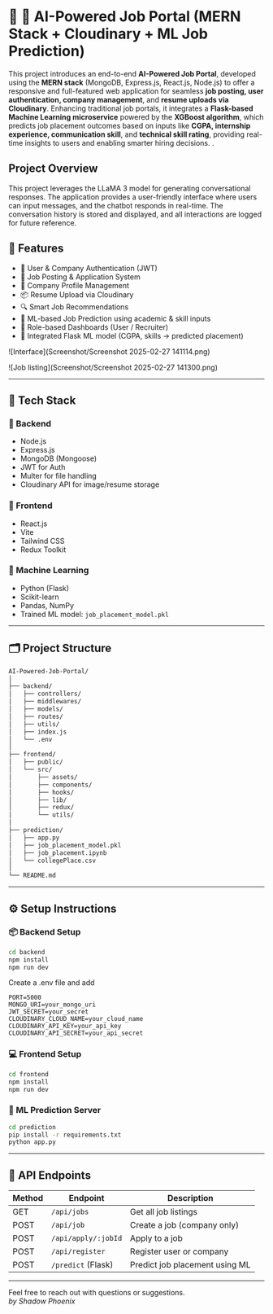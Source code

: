 # 🤖 🧠 AI-Powered Job Portal (MERN Stack + Cloudinary + ML Job Prediction)

This project introduces an end-to-end **AI-Powered Job Portal**, developed using the **MERN stack** (MongoDB, Express.js, React.js, Node.js) to offer a responsive and full-featured web application for seamless **job posting, user authentication, company management**, and **resume uploads via Cloudinary**. Enhancing traditional job portals, it integrates a **Flask-based Machine Learning microservice** powered by the **XGBoost algorithm**, which predicts job placement outcomes based on inputs like **CGPA, internship experience, communication skill**, and **technical skill rating**, providing real-time insights to users and enabling smarter hiring decisions.
.


## Project Overview

This project leverages the LLaMA 3 model for generating conversational responses. The application provides a user-friendly interface where users can input messages, and the chatbot responds in real-time. The conversation history is stored and displayed, and all interactions are logged for future reference.


## 🚀 Features

- 👤 User & Company Authentication (JWT)
- 📝 Job Posting & Application System
- 🏢 Company Profile Management
- 📦 Resume Upload via Cloudinary
- 🔍 Smart Job Recommendations
- 🤖 ML-based Job Prediction using academic & skill inputs
- 🎯 Role-based Dashboards (User / Recruiter)
- 🧠 Integrated Flask ML model (CGPA, skills → predicted placement)


![Interface](Screenshot/Screenshot 2025-02-27 141114.png)

![Job listing](Screenshot/Screenshot 2025-02-27 141300.png)

---

## 🧱 Tech Stack

### 🔧 Backend
- Node.js
- Express.js
- MongoDB (Mongoose)
- JWT for Auth
- Multer for file handling
- Cloudinary API for image/resume storage

### 🎨 Frontend
- React.js
- Vite
- Tailwind CSS
- Redux Toolkit

### 🤖 Machine Learning
- Python (Flask)
- Scikit-learn
- Pandas, NumPy
- Trained ML model: `job_placement_model.pkl`

---

## 🗂️ Project Structure

```bash
AI-Powered-Job-Portal/
│
├── backend/
│   ├── controllers/
│   ├── middlewares/
│   ├── models/
│   ├── routes/
│   ├── utils/
│   ├── index.js
│   └── .env
│
├── frontend/
│   ├── public/
│   └── src/
│       ├── assets/
│       ├── components/
│       ├── hooks/
│       ├── lib/
│       ├── redux/
│       └── utils/
│
├── prediction/
│   ├── app.py
│   ├── job_placement_model.pkl
│   ├── job_placement.ipynb
│   └── collegePlace.csv
│
└── README.md
```

---



## **⚙️ Setup Instructions**

### 📦 Backend Setup
```bash
cd backend
npm install
npm run dev

```
Create a .env file and add

```env
PORT=5000
MONGO_URI=your_mongo_uri
JWT_SECRET=your_secret
CLOUDINARY_CLOUD_NAME=your_cloud_name
CLOUDINARY_API_KEY=your_api_key
CLOUDINARY_API_SECRET=your_api_secret

```
### 💻 Frontend Setup


```bash
cd frontend
npm install
npm run dev
```


### 🧠 ML Prediction Server

```bash
cd prediction
pip install -r requirements.txt
python app.py

```
---
## 📡 API Endpoints

| Method | Endpoint             | Description                    |
|--------|----------------------|--------------------------------|
| GET    | `/api/jobs`          | Get all job listings           |
| POST   | `/api/job`           | Create a job (company only)    |
| POST   | `/api/apply/:jobId`  | Apply to a job                 |
| POST   | `/api/register`      | Register user or company       |
| POST   | `/predict` (Flask)   | Predict job placement using ML |


---



Feel free to reach out with questions or suggestions.  
*by Shadow Phoenix*
